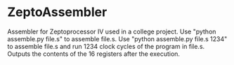 # ZeptoAssembler
Assembler for Zeptoprocessor IV used in a college project.
Use "python assemble.py file.s" to assemble file.s.
Use "python assemble.py file.s 1234" to assemble file.s and run 1234 clock cycles of the program in file.s. Outputs the contents of the 16 registers after the execution.
